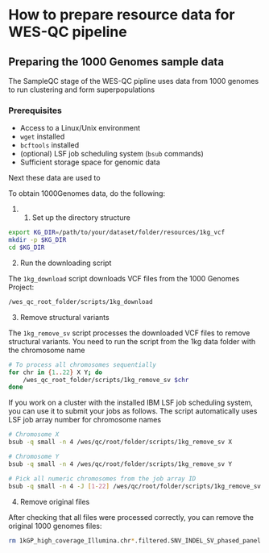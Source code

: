 # How to prepare resource data for WES-QC pipeline

## Preparing the 1000 Genomes sample data

The SampleQC stage of the WES-QC pipline uses data from 1000 genomes
to run clustering and form superpopulations

### Prerequisites
- Access to a Linux/Unix environment
- `wget` installed
- `bcftools` installed
- (optional) LSF job scheduling system (`bsub` commands)
- Sufficient storage space for genomic data


Next these data are used to

To obtain 1000Genomes data, do the following:

1. 1. Set up the directory structure

```bash
export KG_DIR=/path/to/your/dataset/folder/resources/1kg_vcf
mkdir -p $KG_DIR
cd $KG_DIR
```

2. Run the downloading script

The `1kg_download` script downloads VCF files from the 1000 Genomes Project:

```bash
/wes_qc_root_folder/scripts/1kg_download
```

3. Remove structural variants

The `1kg_remove_sv` script processes the downloaded VCF files to remove structural variants.
You need to run the script from the 1kg data folder with the chromosome name

```bash
# To process all chromosomes sequentially
for chr in {1..22} X Y; do
    /wes_qc_root_folder/scripts/1kg_remove_sv $chr
done
```

If you work on a cluster with the installed IBM LSF job scheduling system,
you can use it to submit your jobs as follows.
The script automatically uses LSF job array number for chromosome names

```bash
# Chromosome X
bsub -q small -n 4 /wes/qc/root/folder/scripts/1kg_remove_sv X

# Chromosome Y
bsub -q small -n 4 /wes/qc/root/folder/scripts/1kg_remove_sv Y

# Pick all numeric chromosomes from the job array ID
bsub -q small -n 4 -J [1-22] /wes/qc/root/folder/scripts/1kg_remove_sv
```

4. Remove original files

After checking that all files were processed correctly,
you can remove the original 1000 genomes files:

```bash
rm 1kGP_high_coverage_Illumina.chr*.filtered.SNV_INDEL_SV_phased_panel.vcf.gz
```

